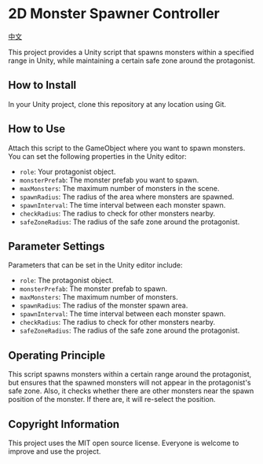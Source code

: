 # 2D Monster Spawner Controller

[中文](https://github.com/make-game-modules/monster-spawner-controller/blob/main/README.zh-cn.md)

This project provides a Unity script that spawns monsters within a specified range in Unity, while maintaining a certain safe zone around the protagonist.

## How to Install

In your Unity project, clone this repository at any location using Git.

## How to Use

Attach this script to the GameObject where you want to spawn monsters. You can set the following properties in the Unity editor:

- `role`: Your protagonist object.
- `monsterPrefab`: The monster prefab you want to spawn.
- `maxMonsters`: The maximum number of monsters in the scene.
- `spawnRadius`: The radius of the area where monsters are spawned.
- `spawnInterval`: The time interval between each monster spawn.
- `checkRadius`: The radius to check for other monsters nearby.
- `safeZoneRadius`: The radius of the safe zone around the protagonist.

## Parameter Settings

Parameters that can be set in the Unity editor include:

- `role`: The protagonist object.
- `monsterPrefab`: The monster prefab to spawn.
- `maxMonsters`: The maximum number of monsters.
- `spawnRadius`: The radius of the monster spawn area.
- `spawnInterval`: The time interval between each monster spawn.
- `checkRadius`: The radius to check for other monsters nearby.
- `safeZoneRadius`: The radius of the safe zone around the protagonist.

## Operating Principle

This script spawns monsters within a certain range around the protagonist, but ensures that the spawned monsters will not appear in the protagonist's safe zone. Also, it checks whether there are other monsters near the spawn position of the monster. If there are, it will re-select the position.

## Copyright Information

This project uses the MIT open source license. Everyone is welcome to improve and use the project.

